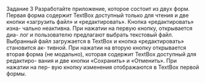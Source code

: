 Задание 3
Разработайте приложение, которое состоит из двух форм. Первая
форма содержит TextBox доступный только для чтения и две кнопки
«загрузить файл» и «редактировать». Кнопка «редактировать» изна-
чально неактивна. При нажатии на первую кнопку, открывается диа-
лог и пользователю предлагают выбрать текстовый файл. Выбранный
файл загружается в TextBox и кнопка «редактировать» становится ак-
тивной. При нажатии на вторую кнопку открывается вторая форма
(не модально), которая содержит TextBox доступный для редактиро-
вания и две кнопки «Сохранить» и «Отменить». При нажатии на пер-
вую кнопку изменения отображаются в TextBox первой формы.
